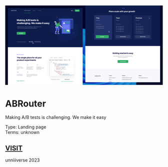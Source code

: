 ![COVER](./cover.png)
# ABRouter
Making A/B tests is challenging. We make it easy

Type: Landing page <br>
Terms: unknown <br>

## [VISIT](https://www.youtube.com/watch?v=dQw4w9WgXcQ)

unniiiverse 2023